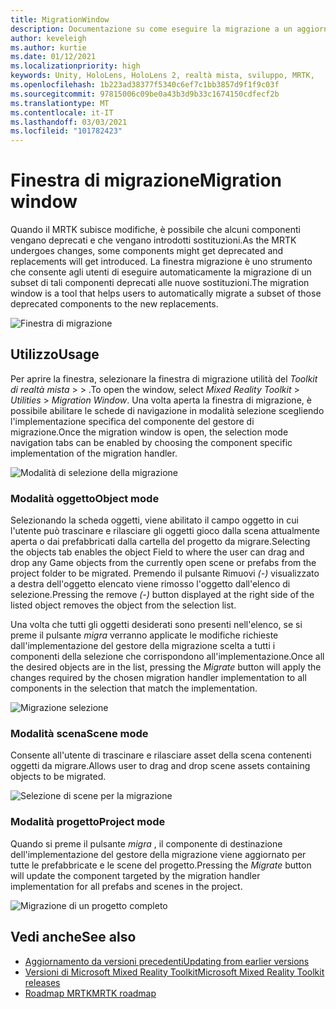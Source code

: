 ```yaml
---
title: MigrationWindow
description: Documentazione su come eseguire la migrazione a un aggiornamento in MRTK
author: keveleigh
ms.author: kurtie
ms.date: 01/12/2021
ms.localizationpriority: high
keywords: Unity, HoloLens, HoloLens 2, realtà mista, sviluppo, MRTK,
ms.openlocfilehash: 1b223ad38377f5340c6ef7c1bb3857d9f1f9c03f
ms.sourcegitcommit: 97815006c09be0a43b3d9b33c1674150cdfecf2b
ms.translationtype: MT
ms.contentlocale: it-IT
ms.lasthandoff: 03/03/2021
ms.locfileid: "101782423"
---
```

# <a name="migration-window"></a><span data-ttu-id="fdf70-104">Finestra di migrazione</span><span class="sxs-lookup"><span data-stu-id="fdf70-104">Migration window</span></span>

<span data-ttu-id="fdf70-105">Quando il MRTK subisce modifiche, è possibile che alcuni componenti vengano deprecati e che vengano introdotti sostituzioni.</span><span class="sxs-lookup"><span data-stu-id="fdf70-105">As the MRTK undergoes changes, some components might get deprecated and replacements will get introduced.</span></span>
<span data-ttu-id="fdf70-106">La finestra migrazione è uno strumento che consente agli utenti di eseguire automaticamente la migrazione di un subset di tali componenti deprecati alle nuove sostituzioni.</span><span class="sxs-lookup"><span data-stu-id="fdf70-106">The migration window is a tool that helps users to automatically migrate a subset of those deprecated components to the new replacements.</span></span>

![Finestra di migrazione](../images/migration-window/MRTK_Migration_Window.png)

## <a name="usage"></a><span data-ttu-id="fdf70-108">Utilizzo</span><span class="sxs-lookup"><span data-stu-id="fdf70-108">Usage</span></span>

<span data-ttu-id="fdf70-109">Per aprire la finestra, selezionare la finestra di migrazione utilità del *Toolkit di realtà mista*  >    >  .</span><span class="sxs-lookup"><span data-stu-id="fdf70-109">To open the window, select *Mixed Reality Toolkit* > *Utilities* > *Migration Window*.</span></span> <span data-ttu-id="fdf70-110">Una volta aperta la finestra di migrazione, è possibile abilitare le schede di navigazione in modalità selezione scegliendo l'implementazione specifica del componente del gestore di migrazione.</span><span class="sxs-lookup"><span data-stu-id="fdf70-110">Once the migration window is open, the selection mode navigation tabs can be enabled by choosing the component specific implementation of the migration handler.</span></span>  

![Modalità di selezione della migrazione](../images/migration-window/MRTK_Migration_Modes.png)

### <a name="object-mode"></a><span data-ttu-id="fdf70-112">Modalità oggetto</span><span class="sxs-lookup"><span data-stu-id="fdf70-112">Object mode</span></span>

<span data-ttu-id="fdf70-113">Selezionando la scheda oggetti, viene abilitato il campo oggetto in cui l'utente può trascinare e rilasciare gli oggetti gioco dalla scena attualmente aperta o dai prefabbricati dalla cartella del progetto da migrare.</span><span class="sxs-lookup"><span data-stu-id="fdf70-113">Selecting the objects tab enables the object Field to where the user can drag and drop any Game objects from the currently open scene or prefabs from the project folder to be migrated.</span></span>
<span data-ttu-id="fdf70-114">Premendo il pulsante Rimuovi *(-)* visualizzato a destra dell'oggetto elencato viene rimosso l'oggetto dall'elenco di selezione.</span><span class="sxs-lookup"><span data-stu-id="fdf70-114">Pressing the remove *(-)* button displayed at the right side of the listed object removes the object from the selection list.</span></span>

<span data-ttu-id="fdf70-115">Una volta che tutti gli oggetti desiderati sono presenti nell'elenco, se si preme il pulsante *migra* verranno applicate le modifiche richieste dall'implementazione del gestore della migrazione scelta a tutti i componenti della selezione che corrispondono all'implementazione.</span><span class="sxs-lookup"><span data-stu-id="fdf70-115">Once all the desired objects are in the list, pressing the *Migrate* button will apply the changes required by the chosen migration handler implementation to all components in the selection that match the implementation.</span></span>

![Migrazione selezione](../images/migration-window/MRTK_Object_Migration.png)

### <a name="scene-mode"></a><span data-ttu-id="fdf70-117">Modalità scena</span><span class="sxs-lookup"><span data-stu-id="fdf70-117">Scene mode</span></span>

<span data-ttu-id="fdf70-118">Consente all'utente di trascinare e rilasciare asset della scena contenenti oggetti da migrare.</span><span class="sxs-lookup"><span data-stu-id="fdf70-118">Allows user to drag and drop scene assets containing objects to be migrated.</span></span>

![Selezione di scene per la migrazione](../images/migration-window/MRTK_Scene_Selection.png)

### <a name="project-mode"></a><span data-ttu-id="fdf70-120">Modalità progetto</span><span class="sxs-lookup"><span data-stu-id="fdf70-120">Project mode</span></span>

<span data-ttu-id="fdf70-121">Quando si preme il pulsante *migra* , il componente di destinazione dell'implementazione del gestore della migrazione viene aggiornato per tutte le prefabbricate e le scene del progetto.</span><span class="sxs-lookup"><span data-stu-id="fdf70-121">Pressing the *Migrate* button will update the component targeted by the migration handler implementation for all prefabs and scenes in the project.</span></span>

![Migrazione di un progetto completo](../images/migration-window/MRTK_Project_Migration.png)

## <a name="see-also"></a><span data-ttu-id="fdf70-123">Vedi anche</span><span class="sxs-lookup"><span data-stu-id="fdf70-123">See also</span></span>

- [<span data-ttu-id="fdf70-124">Aggiornamento da versioni precedenti</span><span class="sxs-lookup"><span data-stu-id="fdf70-124">Updating from earlier versions</span></span>](../../updates-deployment/Updating.md)
- [<span data-ttu-id="fdf70-125">Versioni di Microsoft Mixed Reality Toolkit</span><span class="sxs-lookup"><span data-stu-id="fdf70-125">Microsoft Mixed Reality Toolkit releases</span></span>](../../packages-releases/ReleaseNotes.md)
- [<span data-ttu-id="fdf70-126">Roadmap MRTK</span><span class="sxs-lookup"><span data-stu-id="fdf70-126">MRTK roadmap</span></span>](../../Roadmap.md)
